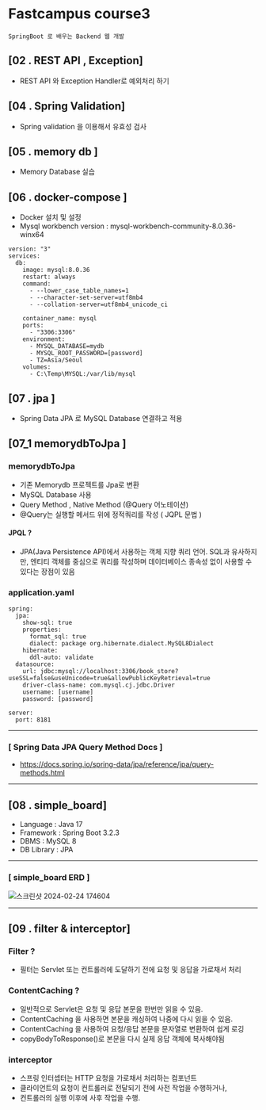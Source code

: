 # Fastcampus course3

```
SpringBoot 로 배우는 Backend 웹 개발
```

[02 . REST API , Exception]
---
* REST API 와 Exception Handler로 예외처리 하기


[04 . Spring Validation]
---
* Spring validation 을 이용해서 유효성 검사


[05 . memory db ]
---
* Memory Database 실습

[06 . docker-compose ]
---
* Docker 설치 및 설정
* Mysql workbench version : mysql-workbench-community-8.0.36-winx64
```
version: "3"
services:
  db:
    image: mysql:8.0.36
    restart: always
    command:
      - --lower_case_table_names=1
      - --character-set-server=utf8mb4
      - --collation-server=utf8mb4_unicode_ci

    container_name: mysql
    ports:
      - "3306:3306"
    environment:
      - MYSQL_DATABASE=mydb
      - MYSQL_ROOT_PASSWORD=[password]
      - TZ=Asia/Seoul
    volumes:
      - C:\Temp\MYSQL:/var/lib/mysql
```

[07 . jpa ]
---
* Spring Data JPA 로 MySQL Database 연결하고 적용

[07_1 memorydbToJpa ]
---
### memorydbToJpa
* 기존 Memorydb 프로젝트를 Jpa로 변환
* MySQL Database 사용
* Query Method , Native Method (@Query 어노테이션)
* @Query는 실행할 메서드 위에 정적쿼리를 작성 ( JQPL 문법 )
#### JPQL ?
* JPA(Java Persistence API)에서 사용하는 객체 지향 쿼리 언어. SQL과 유사하지만, 엔티티 객체를 중심으로 쿼리를 작성하며 데이터베이스 종속성 없이 사용할 수 있다는 장점이 있음
### application.yaml
```
spring:
  jpa:
    show-sql: true
    properties:
      format_sql: true
      dialect: package org.hibernate.dialect.MySQL8Dialect
    hibernate:
      ddl-auto: validate
  datasource:
    url: jdbc:mysql://localhost:3306/book_store?useSSL=false&useUnicode=true&allowPublicKeyRetrieval=true
    driver-class-name: com.mysql.cj.jdbc.Driver
    username: [username]
    password: [password]

server:
  port: 8181
```
---
### [ Spring Data JPA Query Method Docs ]
* <https://docs.spring.io/spring-data/jpa/reference/jpa/query-methods.html>
---

## [08 . simple_board]
* Language : Java 17
* Framework : Spring Boot 3.2.3
* DBMS : MySQL 8
* DB Library : JPA
---
### [ simple_board ERD ]
![스크린샷 2024-02-24 174604](https://github.com/riqua-end/Springboot_web/assets/129530989/137daefd-9c61-47e9-997f-30e33f2f74c9)


---
## [09 . filter & interceptor]
### Filter ?
* 필터는 Servlet 또는 컨트롤러에 도달하기 전에 요청 및 응답을 가로채서 처리
### ContentCaching ?
* 일반적으로 Servlet은 요청 및 응답 본문을 한번만 읽을 수 있음.
* ContentCaching 을 사용하면 본문을 캐싱하여 나중에 다시 읽을 수 있음.
* ContentCaching 을 사용하여 요청/응답 본문을 문자열로 변환하여 쉽게 로깅
* copyBodyToResponse()로 본문을 다시 실제 응답 객체에 복사해야됨
### interceptor
* 스프링 인터셉터는 HTTP 요청을 가로채서 처리하는 컴포넌트
* 클라이언트의 요청이 컨트롤러로 전달되기 전에 사전 작업을 수행하거나,
* 컨트롤러의 실행 이후에 사후 작업을 수행.


